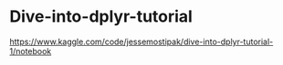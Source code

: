 # Dive-into-dplyr-tutorial
https://www.kaggle.com/code/jessemostipak/dive-into-dplyr-tutorial-1/notebook
